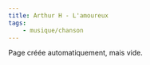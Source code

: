 ```yaml
---
title: Arthur H - L'amoureux
tags:
    - musique/chanson
---
```


Page créée automatiquement, mais vide.
